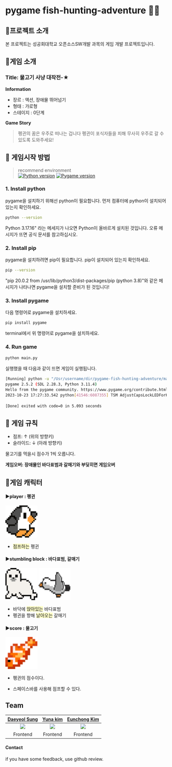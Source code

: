 # pygame fish-hunting-adventure 🐧🎣

## 📌프로젝트 소개
본 프로젝트는 성공회대학교 오픈소스SW개발 과목의 게임 개발 프로젝트입니다. 


## 📌게임 소개

### Title: 물고기 사냥 대작전-★
**Information**
* 장르 : 액션, 장애물 뛰어넘기
* 형태 : 가로형
* 스테이지 : 0단계

**Game Story**
> 펭귄의 꿈은 우주로 떠나는 겁니다
펭귄이 포식자들을 피해 무사히 우주로 갈 수 있도록  도와주세요!


## 📌 게임시작 방법
> recommend environment <br>
[![Python version](https://img.shields.io/badge/python-3.17.16-brightgreen.svg)](https://www.python.org) [![Pygame version](https://img.shields.io/badge/pygame-2.5.2-yellow.svg)](http://pygame.org)

### 1. Install python<br/>
pygame을 설치하기 위해선 python이 필요합니다. 먼저 컴퓨터에 python이 설치되어 있는지 확인하세요.
```sh
python --version
```
Python 3.17.16" 라는 메세지가 나오면 Python이 올바르게 설치된 것입니다. 오류 메시지가 뜨면 공식 문서를 참고하십시오.

### 2. Install pip<br/>
pygame을 설치하려면 pip이 필요합니다.
pip이 설치되어 있는지 확인하세요.
```sh
pip --version
```
"pip 20.0.2 from /usr/lib/python3/dist-packages/pip (python 3.8)"와 같은 메시지가 나타나면 pygame을 설치할 준비가 된 것입니다!

### 3. Install pygame
다음 명령어로 pygame을 설치하세요.
```sh
pip install pygame
```
terminal에서 위 명령어로 pygame을 설치하세요.

### 4. Run game
```sh
python main.py
```
실행했을 때 다음과 같이 뜨면 게임이 실행됩니다.
```sh
[Running] python -u "/Usr/username/dir/pygame-fish-hunting-adventure/main.py"
pygame 2.5.2 (SDL 2.28.3, Python 3.11.4)
Hello from the pygame community. https://www.pygame.org/contribute.html
2023-10-23 17:27:33.542 python[41546:6087355] TSM AdjustCapsLockLEDForKeyTransitionHandling - _ISSetPhysicalKeyboardCapsLockLED Inhibit

[Done] exited with code=0 in 5.093 seconds
```

## 📌 게임 규칙
- 점프: ↑ (위의 방향키)
- 슬라이드: ↓ (아래 방향키)

물고기를 먹을시 점수가 1씩 오릅니다. 

**게임오버: 장애물인 바다표범과 갈매기와 부딪히면 게임오버**


## 📌게임 캐릭터

#### ▶player : 펭귄
<img src="./img/peng_jump.png" width="100" height="100">

- <span style = "background-color: rgb(255, 255, 200)">점프하는</span> 펭귄

#### ▶stumbling block : 바다표범, 갈매기
<p align="left">
<img src="./img/seal.png" width="100" height="100">
<img src="./img/seagull_up.png" width="100" height="100">
</p>

- 바닥에 <span style = "background-color: rgb(255, 255, 200)">앉아있는</span> 바다표범
- 펭귄을 향해 <span style = "background-color: rgb(255, 255, 200)">날아오는</span> 갈매기

#### ▶score : 물고기
<img src="./img/fish.png" width="100" height="100">

- 펭귄의 점수이다.


- 스페이스바를 사용해 점프할 수 있다.

## Team
| [Daeyeol Sung](https://github.com/Daeye0l) |[Yuna kim](kkiwiio)|[Eunchong Kim](https://github.com/rltgjqmtkdydwk) |
|:----------------------------------------------:|:---:|:-----------------------------------------------:|
|  <img src="https://github.com/Daeye0l.png">  |<img src="https://github.com/kkiwiio.png">| <img src="https://github.com/rltgjqmtkdydwk.png"> |
|                    Frontend                     |Frontend|                    Frontend                     |

#### Contact
if you have some feedback, use github review.